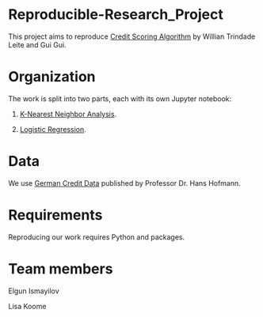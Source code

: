 # Reproducible-Research_Project

This project aims to reproduce [Credit Scoring Algorithm](https://www.kaggle.com/code/willianleite/credit-scoring-algorithm) by Willian Trindade Leite and Gui Gui.

# Organization
The work is split into two parts, each with its own Jupyter notebook:

1. [K-Nearest Neighbor Analysis]([https://github.com/elgunismayil0v/Reproducible-Research_Project/blob/main/notebooks/KNN.ipynb]).

2. [Logistic Regression]([https://github.com/elgunismayil0v/Reproducible-Research_Project/blob/main/notebooks/Logistic%20regresion.ipynb]).

# Data
We use [German Credit Data]([https://github.com/elgunismayil0v/Reproducible-Research_Project/blob/main/data/Credit.csv]) published by Professor Dr. Hans Hofmann.

# Requirements
Reproducing our work requires Python and packages.

# Team members
Elgun Ismayilov

Lisa Koome